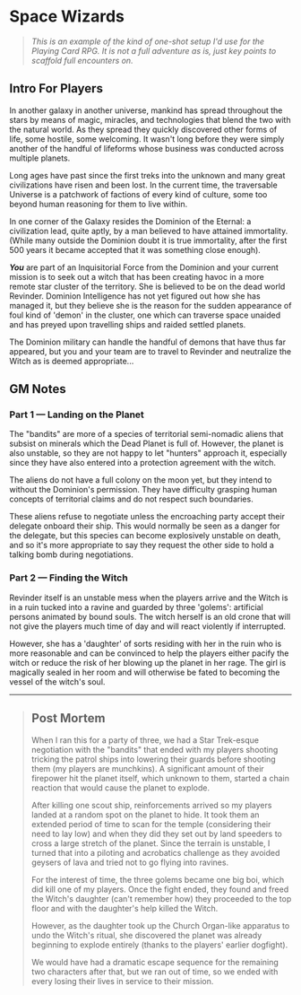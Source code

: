 # Space Wizards

> _This is an example of the kind of one-shot setup I'd use for the Playing Card
> RPG. It is not a full adventure as is, just key points to scaffold full
> encounters on._

## Intro For Players

In another galaxy in another universe, mankind has spread throughout the stars
by means of magic, miracles, and technologies that blend the two with the
natural world. As they spread they quickly discovered other forms of life, some
hostile, some welcoming. It wasn't long before they were simply another of the
handful of lifeforms whose business was conducted across multiple planets.

Long ages have past since the first treks into the unknown and many great
civilizations have risen and been lost. In the current time, the traversable
Universe is a patchwork of factions of every kind of culture, some too beyond
human reasoning for them to live within.

In one corner of the Galaxy resides the Dominion of the Eternal: a civilization
lead, quite aptly, by a man believed to have attained immortality. (While many
outside the Dominion doubt it is true immortality, after the first 500 years it
became accepted that it was something close enough).

_**You**_ are part of an Inquisitorial Force from the Dominion and your current
mission is to seek out a witch that has been creating havoc in a more remote
star cluster of the territory. She is believed to be on the dead world Revinder.
Dominion Intelligence has not yet figured out how she has managed it, but they
believe she is the reason for the sudden appearance of foul kind of 'demon' in
the cluster, one which can traverse space unaided and has preyed upon travelling
ships and raided settled planets.

The Dominion military can handle the handful of demons that have thus far
appeared, but you and your team are to travel to Revinder and neutralize the
Witch as is deemed appropriate...

## GM Notes

### Part 1 — Landing on the Planet

The "bandits" are more of a species of territorial semi-nomadic aliens that
subsist on minerals which the Dead Planet is full of. However, the planet is
also unstable, so they are not happy to let "hunters" approach it, especially
since they have also entered into a protection agreement with the witch.

The aliens do not have a full colony on the moon yet, but they intend to without
the Dominion's permission. They have difficulty grasping human concepts of
territorial claims and do not respect such boundaries.

These aliens refuse to negotiate unless the encroaching party accept their
delegate onboard their ship. This would normally be seen as a danger for the
delegate, but this species can become explosively unstable on death, and so it's
more appropriate to say they request the other side to hold a talking bomb
during negotiations.

### Part 2 — Finding the Witch

Revinder itself is an unstable mess when the players arrive and the Witch is in
a ruin tucked into a ravine and guarded by three 'golems': artificial persons
animated by bound souls. The witch herself is an old crone that will not give
the players much time of day and will react violently if interrupted.

However, she has a 'daughter' of sorts residing with her in the ruin who is more
reasonable and can be convinced to help the players either pacify the witch or
reduce the risk of her blowing up the planet in her rage. The girl is magically
sealed in her room and will otherwise be fated to becoming the vessel of the
witch's soul.

---

> ## Post Mortem
>
> When I ran this for a party of three, we had a Star Trek-esque negotiation
> with the "bandits" that ended with my players shooting tricking the patrol
> ships into lowering their guards before shooting them (my players are
> munchkins). A significant amount of their firepower hit the planet itself,
> which unknown to them, started a chain reaction that would cause the planet to
> explode.
>
> After killing one scout ship, reinforcements arrived so my players landed at a
> random spot on the planet to hide. It took them an extended period of time to
> scan for the temple (considering their need to lay low) and when they did they
> set out by land speeders to cross a large stretch of the planet. Since the
> terrain is unstable, I turned that into a piloting and acrobatics challenge as
> they avoided geysers of lava and tried not to go flying into ravines.
>
> For the interest of time, the three golems became one big boi, which did kill
> one of my players. Once the fight ended, they found and freed the Witch's
> daughter (can't remember how) they proceeded to the top floor and with the
> daughter's help killed the Witch.
>
> However, as the daughter took up the Church Organ-like apparatus to undo the
> Witch's ritual, she discovered the planet was already beginning to explode
> entirely (thanks to the players' earlier dogfight).
>
> We would have had a dramatic escape sequence for the remaining two characters
> after that, but we ran out of time, so we ended with every losing their lives
> in service to their mission.
